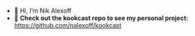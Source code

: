 - 👋 Hi, I’m Nik Alexoff
- 👀 **Check out the kookcast repo to see my personal project:** https://github.com/nalexoff/kookcast
